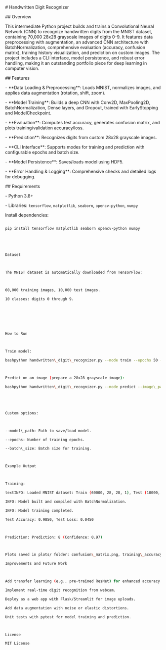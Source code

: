 \# Handwritten Digit Recognizer



\## Overview

This intermediate Python project builds and trains a Convolutional Neural Network (CNN) to recognize handwritten digits from the MNIST dataset, containing 70,000 28x28 grayscale images of digits 0-9. It features data preprocessing with augmentation, an advanced CNN architecture with BatchNormalization, comprehensive evaluation (accuracy, confusion matrix), training history visualization, and prediction on custom images. The project includes a CLI interface, model persistence, and robust error handling, making it an outstanding portfolio piece for deep learning in computer vision.



\## Features

\- \*\*Data Loading \& Preprocessing\*\*: Loads MNIST, normalizes images, and applies data augmentation (rotation, shift, zoom).

\- \*\*Model Training\*\*: Builds a deep CNN with Conv2D, MaxPooling2D, BatchNormalization, Dense layers, and Dropout, trained with EarlyStopping and ModelCheckpoint.

\- \*\*Evaluation\*\*: Computes test accuracy, generates confusion matrix, and plots training/validation accuracy/loss.

\- \*\*Prediction\*\*: Recognizes digits from custom 28x28 grayscale images.

\- \*\*CLI Interface\*\*: Supports modes for training and prediction with configurable epochs and batch size.

\- \*\*Model Persistence\*\*: Saves/loads model using HDF5.

\- \*\*Error Handling \& Logging\*\*: Comprehensive checks and detailed logs for debugging.



\## Requirements

\- Python 3.8+

\- Libraries: `tensorflow`, `matplotlib`, `seaborn`, `opencv-python`, `numpy`



Install dependencies:

```bash

pip install tensorflow matplotlib seaborn opencv-python numpy





Dataset



The MNIST dataset is automatically downloaded from TensorFlow:



60,000 training images, 10,000 test images.

10 classes: digits 0 through 9.







How to Run



Train model:

bashpython handwritten\_digit\_recognizer.py --mode train --epochs 50 --batch\_size 128



Predict on an image (prepare a 28x28 grayscale image):

bashpython handwritten\_digit\_recognizer.py --mode predict --image\_path path/to/image.png





Custom options:



--model\_path: Path to save/load model.

--epochs: Number of training epochs.

--batch\_size: Batch size for training.



Example Output



Training:

textINFO: Loaded MNIST dataset: Train (60000, 28, 28, 1), Test (10000, 28, 28, 1)

INFO: Model built and compiled with BatchNormalization.

INFO: Model training completed.

Test Accuracy: 0.9850, Test Loss: 0.0450



Prediction: Prediction: 8 (Confidence: 0.97)



Plots saved in plots/ folder: confusion\_matrix.png, training\_accuracy.png, training\_loss.png.

Improvements and Future Work



Add transfer learning (e.g., pre-trained ResNet) for enhanced accuracy.

Implement real-time digit recognition from webcam.

Deploy as a web app with Flask/Streamlit for image uploads.

Add data augmentation with noise or elastic distortions.

Unit tests with pytest for model training and prediction.



License

MIT License

